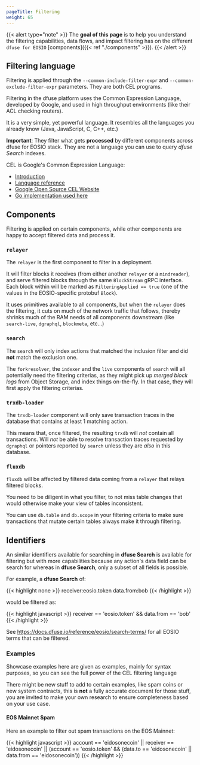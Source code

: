 ```yaml
---
pageTitle: Filtering
weight: 65
---
```


{{< alert type="note" >}}
The **goal of this page** is to help you understand the filtering capabilities, data flows, and impact filtering has on the different `dfuse for EOSIO` [components]({{< ref "./components" >}}).
{{< /alert >}}



## Filtering language

Filtering is applied through the `--common-include-filter-expr` and `--common-exclude-filter-expr` parameters. They are both CEL programs.

Filtering in the dfuse platform uses the Common Expression Language, developed by Google, and used in high throughput environments (like their ACL checking routers).

It is a very simple, yet powerful language. It resembles all the languages you already know (Java, JavaScript, C, C++, etc.)


**Important**: They filter what gets **processed** by different components across dfuse for EOSIO stack. They are not a language you can use to query _dfuse Search_ indexes.

CEL is Google's Common Expression Language:

* [Introduction](https://github.com/google/cel-spec/blob/master/doc/intro.md)
* [Language reference](https://github.com/google/cel-spec/blob/master/doc/langdef.md)
* [Google Open Source CEL Website](https://opensource.google/projects/cel)
* [Go implementation used here](https://github.com/google/cel-go)



## Components

Filtering is applied on certain components, while other components are happy to accept filtered data and process it.


### `relayer`

The `relayer` is the first component to filter in a deployment.

It will filter blocks it receives (from either another `relayer` or a `mindreader`), and serve filtered blocks through the same `BlockStream` gRPC interface. Each block within will be marked as `FilteringApplied == true` (one of the values in the EOSIO-specific protobuf `Block`).

It uses primitives available to all components, but when the `relayer` does the filtering, it cuts on much of the network traffic that follows, thereby shrinks much of the RAM needs of all components downstream (like `search-live`, `dgraphql`, `blockmeta`, etc...)


### `search`

The `search` will only index actions that matched the inclusion filter and did **not** match the exclusion one.

The `forkresolver`, the `indexer` and the `live` components of `search` will all potentially need the filtering criterias, as they might pick up _merged block logs_ from Object Storage, and index things on-the-fly.  In that case, they will first apply the filtering criterias.

### `trxdb-loader`

The `trxdb-loader` component will only save transaction traces in the database that contains at least 1 matching action.

This means that, once filtered, the resulting `trxdb` will _not_ contain all transactions.  Will _not_ be able to resolve transaction traces requested by `dgraphql` or pointers reported by `search` unless they are _also_ in this database.


### `fluxdb`

`fluxdb` will be affected by filtered data coming from a `relayer` that relays filtered blocks.

You need to be diligent in what you filter, to not miss table changes that would otherwise make your view of tables inconsistent.

You can use `db.table` and `db.scope` in your filtering criteria to make sure transactions that mutate certain tables always make it through filtering.

<!-- soon, when a `panic()` is removed) -->


## Identifiers

An similar identifiers available for searching in **dfuse Search** is available for filtering but
with more capabilities because any action's data field can be search for whereas in **dfuse Search**,
only a subset of all fields is possible.

For example, a **dfuse Search** of:

{{< highlight none >}}
receiver:eosio.token data.from:bob
{{< /highlight >}}

would be filtered as:

{{< highlight javascript >}}
receiver == 'eosio.token' && data.from == 'bob'
{{< /highlight >}}

See https://docs.dfuse.io/reference/eosio/search-terms/ for all EOSIO terms that can be filtered.

### Examples

Showcase examples here are given as examples, mainly for syntax purposes, so you can see the full
power of the CEL filtering language

There might be new stuff to add to certain examples, like spam coins or new system contracts, this
is **not** a fully accurate document for those stuff, you are invited to make your own research
to ensure completeness based on your use case.

#### EOS Mainnet Spam

Here an example to filter out spam transactions on the EOS Mainnet:

{{< highlight javascript >}}
account == 'eidosonecoin' || receiver == 'eidosonecoin' || (account == 'eosio.token' && (data.to == 'eidosonecoin' || data.from == 'eidosonecoin'))
{{< /highlight >}}

